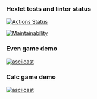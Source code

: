 ### Hexlet tests and linter status

[![Actions Status](https://github.com/ilya-rodin/frontend-project-44/workflows/hexlet-check/badge.svg)](https://github.com/ilya-rodin/frontend-project-44/actions)

[![Maintainability](https://api.codeclimate.com/v1/badges/5b8472fed951369b2a15/maintainability)](https://codeclimate.com/github/ilya-rodin/frontend-project-44/maintainability)

### Even game demo

[![asciicast](https://asciinema.org/a/pIwyxZtnDqMr0kd2OPWOhhFU1.svg)](https://asciinema.org/a/pIwyxZtnDqMr0kd2OPWOhhFU1)

### Calc game demo

[![asciicast](https://asciinema.org/a/kIti3bUMQp2XEkfmhfJqqYyUV.svg)](https://asciinema.org/a/kIti3bUMQp2XEkfmhfJqqYyUV)
